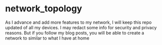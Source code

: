 # network_topology
As I advance and add more features to my network, I will keep this repo updated of all my devices.
I may redact some info for security and privacy reasons. But if you follow my blog posts, you will be able to create a network to similar to what I have at home
